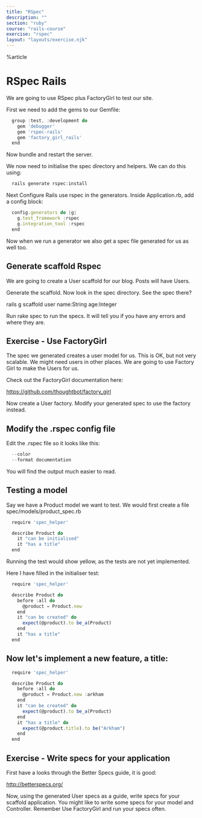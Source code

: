 ```yaml
---
title: "RSpec"
description: ""
section: "ruby"
course: "rails-course"
exercise: "rspec"
layout: "layouts/exercise.njk"
---
```


%article

# RSpec Rails

We are going to use RSpec plus FactoryGirl to test our site.

First we need to add the gems to our Gemfile:

```js
  group :test, :development do
    gem 'debugger'
    gem 'rspec-rails'
    gem 'factory_girl_rails'
  end
```

Now bundle and restart the server.

We now need to initialise the spec directory and helpers. We can do this using:

```js
  rails generate rspec:install
```

Next Configure Rails use rspec in the generators. Inside Application.rb, add a config block:

```js
  config.generators do |g|
    g.test_framework :rspec
    g.integration_tool :rspec
  end
```

Now when we run a generator we also get a spec file generated for us as well too.

## Generate scaffold Rspec

We are going to create a User scaffold for our blog. Posts will have Users.

Generate the scaffold. Now look in the spec directory. See the spec there?

rails g scaffold user name:String age:Integer

Run rake spec to run the specs. It will tell you if you have any errors and where they are.

## Exercise - Use FactoryGirl

The spec we generated creates a user model for us. This is OK, but not very scalable. We might need users in other places. We are going to use Factory Girl to make the Users for us.

Check out the FactoryGirl documentation here:

<https://github.com/thoughtbot/factory_girl>

Now create a User factory. Modify your generated spec to use the factory instead.

## Modify the .rspec config file

Edit the .rspec file so it looks like this:

```js
  --color
  --format documentation
```

You will find the output much easier to read.

## Testing a model

Say we have a Product model we want to test. We would first create a file spec/models/product_spec.rb

```js
  require 'spec_helper'

  describe Product do
    it "can be initialised"
    it "has a title"
  end
```

Running the test would show yellow, as the tests are not yet implemented.

Here I have filled in the initialiser test:

```js
  require 'spec_helper'

  describe Product do
    before :all do
      @product = Product.new
    end
    it "can be created" do
      expect(@product).to be_a(Product)
    end
    it "has a title"
  end
```

## Now let's implement a new feature, a title:

```js
  require 'spec_helper'

  describe Product do
    before :all do
      @product = Product.new :arkham
    end
    it "can be created" do
      expect(@product).to be_a(Product)
    end
    it "has a title" do
      expect(@product.title).to be("Arkham")
    end
  end
```

## Exercise - Write specs for your application

First have a looks through the Better Specs guide, it is good:

<http://betterspecs.org/>

Now, using the generated User specs as a guide, write specs for your scaffold application. You might like to write some specs for your model and Controller. Remember Use FactoryGirl and run your specs often.
